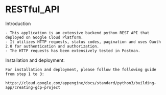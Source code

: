 # RESTful_API

Introduction

    - This application is an extensive backend python REST API that deployed on Google Cloud Platform.
    - It utilizes HTTP requests, status codes, pagination and uses Oauth 2.0 for authentication and authorization.
    - The HTTP requests has been extensively tested in Postman.

Installation and deployment:

    For installation and deployment, please follow the following guide from step 1 to 3:

    https://cloud.google.com/appengine/docs/standard/python3/building-app/creating-gcp-project
